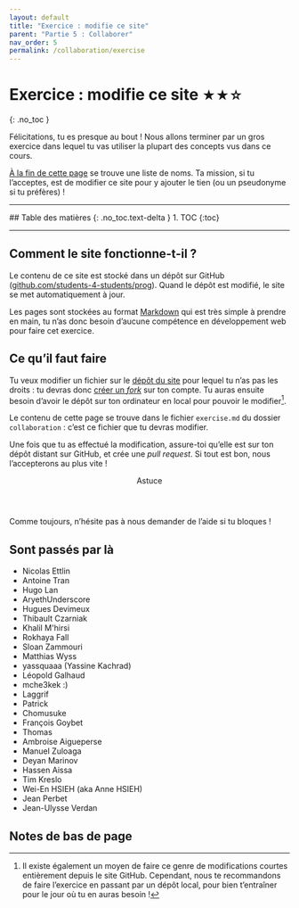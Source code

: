 ```yaml
---
layout: default
title: "Exercice : modifie ce site"
parent: "Partie 5 : Collaborer"
nav_order: 5
permalink: /collaboration/exercise
---
```

<!-----------------------------------------------------
  Félicitations, tu as trouvé le fichier à modifier !
  Rends-toi tout à la fin pour y inscrire ton nom.
------------------------------------------------------>

# Exercice : modifie ce site <small title="Difficulté : moyen">★★☆</small>
{: .no_toc }

Félicitations, tu es presque au bout ! Nous allons terminer par un gros exercice dans lequel
tu vas utiliser la plupart des concepts vus dans ce cours.

[À la fin de cette page](#sont-passés-par-là) se trouve une liste de noms. Ta mission, si tu l’acceptes,
est de modifier ce site pour y ajouter le tien (ou un pseudonyme si tu préfères) !

<hr>
## Table des matières
{: .no_toc.text-delta }
1. TOC
{:toc}
<hr>

## Comment le site fonctionne-t-il ?

Le contenu de ce site est stocké dans un dépôt sur GitHub
(<a href="https://github.com/students-4-students/prog" target="_blank">github.com/students-4-students/prog</a>).
Quand le dépôt est modifié, le site se met automatiquement à jour.

Les pages sont stockées au format
<a href="https://daringfireball.net/projects/markdown/" target="_blank">Markdown</a>
qui est très simple à prendre en main, tu n’as donc besoin d’aucune compétence
en développement web pour faire cet exercice.

## Ce qu’il faut faire

Tu veux modifier un fichier sur le
<a href="https://github.com/students-4-students/prog" target="_blank">dépôt du site</a>
pour lequel tu n’as pas les droits : tu devras donc [créer un *fork*](github) sur ton compte. Tu auras ensuite besoin d’avoir le dépôt sur ton ordinateur en local pour pouvoir le modifier[^1].

[^1]: Il existe également un moyen de faire ce genre de modifications courtes entièrement depuis le site GitHub. Cependant, nous te recommandons de faire l’exercice en passant par un dépôt local, pour bien t’entraîner pour le jour où tu en auras besoin !

Le contenu de cette page se trouve dans le fichier `exercise.md` du dossier `collaboration` :
c’est ce fichier que tu devras modifier.

Une fois que tu as effectué la modification, assure-toi qu’elle est sur ton dépôt distant sur GitHub, et crée une *pull request*. Si tout est bon, nous l’accepterons au plus vite !

<div class="tip">
  <header>Astuce</header>
  <p>Comme toujours, n’hésite pas à nous demander de l’aide si tu bloques !</p>
</div>

## Sont passés par là
* Nicolas Ettlin
* Antoine Tran
* Hugo Lan
* AryethUnderscore
* Hugues Devimeux
* Thibault Czarniak
* Khalil M'hirsi
* Rokhaya Fall
* Sloan Zammouri
* Matthias Wyss
* yassquaaa (Yassine Kachrad)
* Léopold Galhaud
* mche3kek :)
* Laggrif
* Patrick
* Chomusuke
* François Goybet
* Thomas
* Ambroise Aigueperse
* Manuel Zuloaga
* Deyan Marinov
* Hassen Aissa
* Tim Kreslo
* Wei-En HSIEH (aka Anne HSIEH)
* Jean Perbet
* Jean-Ulysse Verdan

<!-- ↑  ↑  ↑  ↑  ↑  ↑  ↑  ↑  ↑  ↑  ↑  ↑  ↑  ↑  ↑  ↑  ↑
Écris ton nom ou pseudonyme en dessous des autres,
en commençant par “* ” (astérisque + espace).
------------------------------------------------------>

## Notes de bas de page
